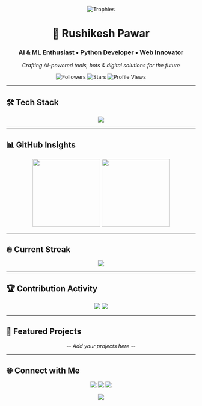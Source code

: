<!-- Neorex GitHub Profile README -->

<p align="center">
  <img src="https://github-profile-trophy.vercel.app/?username=Neorex80&theme=radical&no-frame=true&margin-w=10&column=6" alt="Trophies" />
</p>

<h1 align="center">🚀 Rushikesh Pawar </h1>
<h3 align="center">AI & ML Enthusiast • Python Developer • Web Innovator</h3>
<p align="center"><i>Crafting AI-powered tools, bots & digital solutions for the future</i></p>

<p align="center">
  <img alt="Followers" src="https://img.shields.io/github/followers/Neorex80?label=Followers&style=for-the-badge&logo=github&color=ff69b4">
  <img alt="Stars" src="https://img.shields.io/github/stars/Neorex80?label=Stars&style=for-the-badge&logo=github&color=00c8ff">
  <img alt="Profile Views" src="https://komarev.com/ghpvc/?username=Neorex80&label=Profile%20Views&color=orange&style=for-the-badge">
</p>

---

## 🛠 Tech Stack
<div align="center">
  <img src="https://skillicons.dev/icons?i=python,html,css,javascript,nodejs,flask,express,git,docker,vscode,linux,ubuntu&perline=6" />
</div>

---

## 📊 GitHub Insights
<p align="center">
  <img src="https://github-readme-stats.vercel.app/api?username=Neorex80&show_icons=true&theme=radical&hide_border=true&border_radius=12&count_private=true&include_all_commits=true" height="180" />
  <img src="https://github-readme-stats.vercel.app/api/top-langs/?username=Neorex80&layout=compact&theme=radical&hide_border=true&border_radius=12" height="180" />
</p>

---

## 🔥 Current Streak
<p align="center">
  <img src="https://streak-stats.demolab.com?user=Neorex80&theme=radical&hide_border=true&border_radius=12&mode=weekly" />
</p>

---

## 🏆 Contribution Activity
<p align="center">
  <img src="https://github-profile-summary-cards.vercel.app/api/cards/profile-details?username=Neorex80&theme=radical" />
  <img src="https://github-profile-summary-cards.vercel.app/api/cards/productive-time?username=Neorex80&theme=radical&utcOffset=5" />
</p>

---

## 🌟 Featured Projects
<p align="center"><i>-- Add your projects here --</i></p>

---

## 🌐 Connect with Me
<div align="center">
  <a href="https://www.linkedin.com/in/rushikesh-pawar-78250a31/"><img src="https://img.shields.io/badge/LinkedIn-0A66C2?style=for-the-badge&logo=linkedin&logoColor=white"></a>
  <a href="https://twitter.com/your-twitter"><img src="https://img.shields.io/badge/Twitter-1DA1F2?style=for-the-badge&logo=twitter&logoColor=white"></a>
  <a href="mailto:your-email@example.com"><img src="https://img.shields.io/badge/Email-D14836?style=for-the-badge&logo=gmail&logoColor=white"></a>
</div>

<p align="center">
  <img  src="https://raw.githubusercontent.com/Trilokia/Trilokia/379277808c61ef204768a61bbc5d25bc7798ccf1/bottom_header.svg" /> 
</p>
